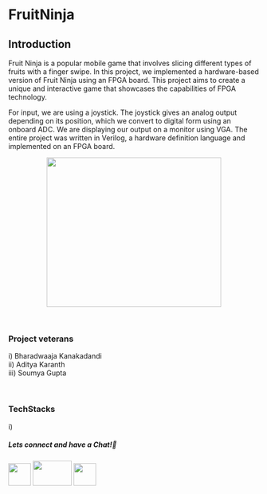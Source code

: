 # FruitNinja

## Introduction
Fruit Ninja is a popular mobile game that involves slicing different types of fruits with a finger swipe. In this project, we implemented a hardware-based version of Fruit Ninja using an FPGA board. This project aims to create a unique and interactive game that showcases the capabilities of FPGA technology.

For input, we are using a joystick. The joystick gives an analog output depending on its position, which we convert to digital form using an onboard ADC. We are displaying our output on a monitor using VGA. The entire project was written in Verilog, a hardware definition language and implemented on an FPGA board.

<p align="center">
<img src="https://user-images.githubusercontent.com/26748554/233776333-96b1da34-96a6-4ddf-bbf5-5a2429ae53fa.png" width ="350" height="300">
</p>

&nbsp;


### Project veterans
i) Bharadwaaja Kanakadandi  
ii) Aditya Karanth  
iii) Soumya Gupta

&nbsp;

### TechStacks
i) 

##### Lets connect and have a Chat!💬
<a href="https://www.instagram.com/electronicsclubiitg/?hl=en" ><img src="https://upload.wikimedia.org/wikipedia/commons/a/a5/Instagram_icon.png" width="45" height="45"></a>
<a href="https://www.facebook.com/electronics.iitg/"><img src="https://1000logos.net/wp-content/uploads/2021/04/Facebook-logo.png" width="78" height="50"></a>
<a href="https://www.reddit.com/r/ElectronicsClubIITG/"><img src="https://www.pngkit.com/png/full/0-7757_reddit-logo-reddit-icon-png.png" width="45" height="45"></a>

